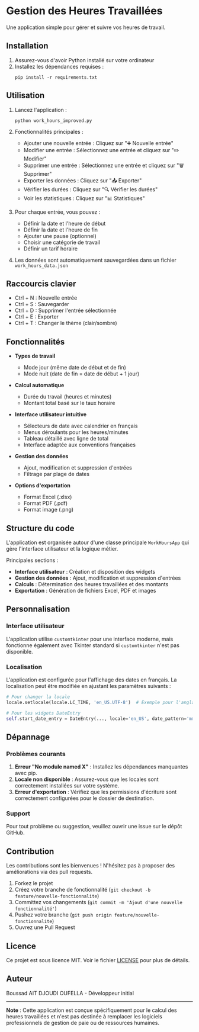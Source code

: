 # Gestion des Heures Travaillées

Une application simple pour gérer et suivre vos heures de travail.

## Installation

1. Assurez-vous d'avoir Python installé sur votre ordinateur
2. Installez les dépendances requises :
   ```
   pip install -r requirements.txt
   ```

## Utilisation

1. Lancez l'application :
   ```
   python work_hours_improved.py
   ```

2. Fonctionnalités principales :
   - Ajouter une nouvelle entrée : Cliquez sur "➕ Nouvelle entrée"
   - Modifier une entrée : Sélectionnez une entrée et cliquez sur "✏️ Modifier"
   - Supprimer une entrée : Sélectionnez une entrée et cliquez sur "🗑️ Supprimer"
   - Exporter les données : Cliquez sur "📤 Exporter"
   - Vérifier les durées : Cliquez sur "🔍 Vérifier les durées"
   - Voir les statistiques : Cliquez sur "📊 Statistiques"

3. Pour chaque entrée, vous pouvez :
   - Définir la date et l'heure de début
   - Définir la date et l'heure de fin
   - Ajouter une pause (optionnel)
   - Choisir une catégorie de travail
   - Définir un tarif horaire

4. Les données sont automatiquement sauvegardées dans un fichier `work_hours_data.json`

## Raccourcis clavier

- Ctrl + N : Nouvelle entrée
- Ctrl + S : Sauvegarder
- Ctrl + D : Supprimer l'entrée sélectionnée
- Ctrl + E : Exporter
- Ctrl + T : Changer le thème (clair/sombre)

## Fonctionnalités

- **Types de travail**
  - Mode jour (même date de début et de fin)
  - Mode nuit (date de fin = date de début + 1 jour)

- **Calcul automatique**
  - Durée du travail (heures et minutes)
  - Montant total basé sur le taux horaire

- **Interface utilisateur intuitive**
  - Sélecteurs de date avec calendrier en français
  - Menus déroulants pour les heures/minutes
  - Tableau détaillé avec ligne de total
  - Interface adaptée aux conventions françaises

- **Gestion des données**
  - Ajout, modification et suppression d'entrées
  - Filtrage par plage de dates

- **Options d'exportation**
  - Format Excel (.xlsx)
  - Format PDF (.pdf)
  - Format image (.png)

## Structure du code

L'application est organisée autour d'une classe principale `WorkHoursApp` qui gère l'interface utilisateur et la logique métier.

Principales sections :
- **Interface utilisateur** : Création et disposition des widgets
- **Gestion des données** : Ajout, modification et suppression d'entrées
- **Calculs** : Détermination des heures travaillées et des montants
- **Exportation** : Génération de fichiers Excel, PDF et images

## Personnalisation

### Interface utilisateur

L'application utilise `customtkinter` pour une interface moderne, mais fonctionne également avec Tkinter standard si `customtkinter` n'est pas disponible.

### Localisation

L'application est configurée pour l'affichage des dates en français. La localisation peut être modifiée en ajustant les paramètres suivants :

```python
# Pour changer la locale
locale.setlocale(locale.LC_TIME, 'en_US.UTF-8')  # Exemple pour l'anglais

# Pour les widgets DateEntry
self.start_date_entry = DateEntry(..., locale='en_US', date_pattern='mm/dd/yyyy')
```

## Dépannage

### Problèmes courants

1. **Erreur "No module named X"** : Installez les dépendances manquantes avec pip.
2. **Locale non disponible** : Assurez-vous que les locales sont correctement installées sur votre système.
3. **Erreur d'exportation** : Vérifiez que les permissions d'écriture sont correctement configurées pour le dossier de destination.

### Support

Pour tout problème ou suggestion, veuillez ouvrir une issue sur le dépôt GitHub.

## Contribution

Les contributions sont les bienvenues ! N'hésitez pas à proposer des améliorations via des pull requests.

1. Forkez le projet
2. Créez votre branche de fonctionnalité (`git checkout -b feature/nouvelle-fonctionnalite`)
3. Committez vos changements (`git commit -m 'Ajout d'une nouvelle fonctionnalité'`)
4. Pushez votre branche (`git push origin feature/nouvelle-fonctionnalite`)
5. Ouvrez une Pull Request

## Licence

Ce projet est sous licence MIT. Voir le fichier [LICENSE](LICENSE) pour plus de détails.

## Auteur

Boussad AIT DJOUDI OUFELLA - Développeur initial

---

**Note** : Cette application est conçue spécifiquement pour le calcul des heures travaillées et n'est pas destinée à remplacer les logiciels professionnels de gestion de paie ou de ressources humaines.
